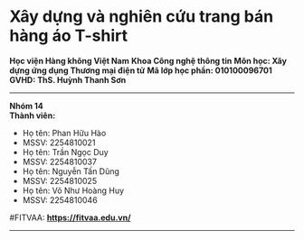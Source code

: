 # Xây dựng và nghiên cứu trang bán hàng áo T-shirt
**Học viện Hàng không Việt Nam** 
**Khoa Công nghệ thông tin** 
**Môn học: Xây dựng ứng dụng Thương mại điện tử**
**Mã lớp học phần: 010100096701**
**GVHD: ThS. Huỳnh Thanh Sơn**
****
**Nhóm 14**  
**Thành viên:** 
- Họ tên: Phan Hữu Hào
- MSSV: 2254810021
- Họ tên: Trần Ngọc Duy
- MSSV: 2254810037
- Họ tên: Nguyễn Tấn Dũng
- MSSV: 2254810025
- Họ tên: Võ Như Hoàng Huy
- MSSV: 2254810046

#FITVAA:
**https://fitvaa.edu.vn/**
****